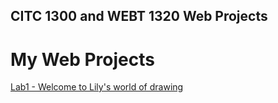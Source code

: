 ## CITC 1300 and WEBT 1320 Web Projects
<h1>My Web Projects</h1>

<a href="lab1/index.html">Lab1 - Welcome to Lily's world of drawing</a>
